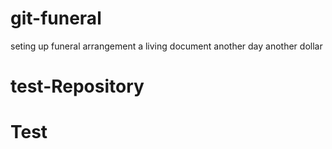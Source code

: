 # git-funeral
seting up funeral arrangement
a living document
another day another dollar
# test-Repository
# Test
